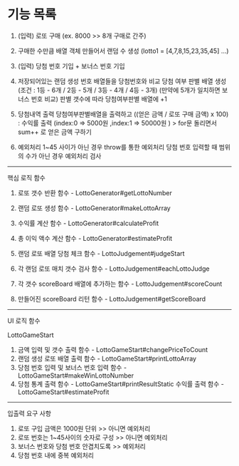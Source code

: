 # 기능 목록

1. (입력) 로또 구매 (ex. 8000 >> 8개 구매로 간주)
2. 구매한 수만큼 배열 객체 만들어서 랜덤 수 생성 (lotto1 = [4,7,8,15,23,35,45] ...)
3. (입력) 당첨 번호 기입 + 보너스 번호 기입
4. 저장되어있는 랜덤 생성 번호 배열들을 당첨번호와 비교
   당첨 여부 판별 배열 생성 (조건 : 1등 - 6개 / 2등 - 5개 / 3등 - 4개 / 4등 - 3개)
   (만약에 5개가 일치하면 보너스 번호 비교)
   판별 갯수에 따라 당첨여부판별 배열에 +1

5. 당첨내역 출력
   당첨여부판별배열을 출력하고 ((얻은 금액 / 로또 구매 금액) x 100) : 수익률 출력
   (index:0 => 5000원 ,index:1 => 50000원 ) > for문 돌리면서 sum++ 로 얻은 금액 구하기

6. 예외처리
   1~45 사이가 아닌 경우 throw를 통한 예외처리
   당첨 번호 입력할 때 범위의 수가 아닌 경우 예외처리 검사

---

핵심 로직 함수

1. 로또 갯수 반환 함수 - LottoGenerator#getLottoNumber
2. 랜덤 로또 생성 함수 - LottoGenerator#makeLottoArray
3. 수익률 계산 함수 - LottoGenerator#calculateProfit
4. 총 이익 액수 계산 함수 - LottoGenerator#estimateProfit

5. 랜덤 로또 배열 당첨 체크 함수 - LottoJudgement#judgeStart
6. 각 랜덤 로또 매치 갯수 검사 함수 - LottoJudgement#eachLottoJudge
7. 각 갯수 scoreBoard 배열에 추가하는 함수 - LottoJudgement#scoreCount
8. 만들어진 scoreBoard 리턴 함수 - LottoJudgement#getScoreBoard

---

UI 로직 함수

LottoGameStart

1. 금액 입력 및 갯수 출력 함수 - LottoGameStart#changePriceToCount
2. 랜덤 생성 로또 배열 출력 함수 - LottoGameStart#printLottoArray
3. 당첨 번호 입력 및 보너스 번호 입력 함수 - LottoGameStart#makeWinLottoNumber
4. 당첨 통계 출력 함수 - LottoGameStart#printResultStatic
   수익률 출력 함수 - LottoGameStart#estimateProfit

---

입출력 요구 사항

1. 로또 구입 금액은 1000원 단위 >> 아니면 예외처리
2. 로또 번호는 1~45사이의 숫자로 구성 >> 아니면 예외처리
3. 보너스 번호와 당첨 번호 안겹치도록 >> 예외처리
4. 당첨 번호 내에 중복 예외처리
